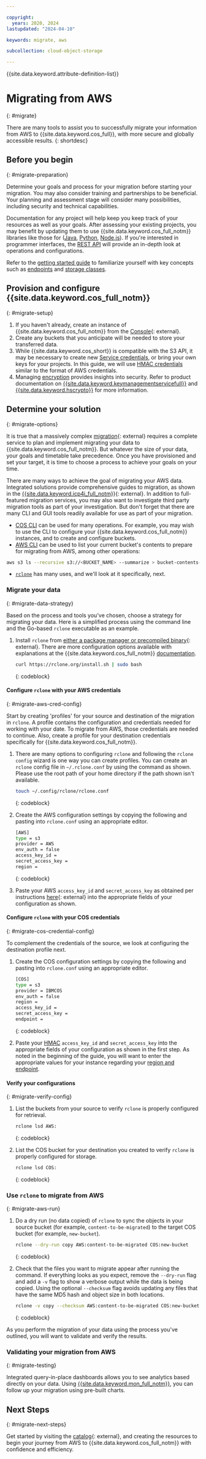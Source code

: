 ```yaml
---

copyright:
  years: 2020, 2024
lastupdated: "2024-04-10"

keywords: migrate, aws

subcollection: cloud-object-storage

---
```


{{site.data.keyword.attribute-definition-list}}

# Migrating from AWS
{: #migrate}

There are many tools to assist you to successfully migrate your information from AWS to {{site.data.keyword.cos_full}}, with more secure and globally accessible results.
{: shortdesc}

## Before you begin
{: #migrate-preparation}

Determine your goals and process for your migration before starting your migration. You may also consider training and partnerships to be beneficial. Your planning and assessment stage will consider many possibilities, including security and technical capabilities.

Documentation for any project will help keep you keep track of your resources as well as your goals. After assessing your existing projects, you may benefit by updating them to use {{site.data.keyword.cos_full_notm}} libraries like those for ([Java](/docs/cloud-object-storage/libraries?topic=cloud-object-storage-java), [Python](/docs/cloud-object-storage/libraries?topic=cloud-object-storage-python), [Node.js](/docs/cloud-object-storage/libraries?topic=cloud-object-storage-node)). If you're interested in programmer interfaces, the [REST API](/docs/cloud-object-storage/api-reference?topic=cloud-object-storage-compatibility-api) will provide an in-depth look at operations and configurations.

Refer to the [getting started guide](/docs/cloud-object-storage?topic=cloud-object-storage-getting-started-cloud-object-storage) to familiarize yourself with key concepts such as [endpoints](/docs/cloud-object-storage/basics?topic=cloud-object-storage-endpoints) and [storage classes](/docs/cloud-object-storage/basics?topic=cloud-object-storage-classes).

## Provision and configure {{site.data.keyword.cos_full_notm}}
{: #migrate-setup}

1. If you haven't already, create an instance of {{site.data.keyword.cos_full_notm}} from the [Console](https://cloud.ibm.com/catalog/services/cloud-object-storage){: external}.
1. Create any buckets that you anticipate will be needed to store your transferred data.
1. While {{site.data.keyword.cos_short}} is compatible with the S3 API, it may be necessary to create new [Service credentials](/docs/cloud-object-storage?topic=cloud-object-storage-service-credentials), or bring your own keys for your projects. In this guide, we will use [HMAC credentials](/docs/cloud-object-storage?topic=cloud-object-storage-uhc-hmac-credentials-main) similar to the format of AWS credentials.
1. Managing [encryption](/docs/cloud-object-storage?topic=cloud-object-storage-encryption) provides insights into security. Refer to product documentation on [{{site.data.keyword.keymanagementservicefull}}](/docs/key-protect?topic=key-protect-about) and [{{site.data.keyword.hscrypto}}](/docs/hs-crypto?topic=hs-crypto-overview) for more information.

## Determine your solution
{: #migrate-options}

It is true that a massively complex [migration](https://www.ibm.com/cloud/mass-data-migration){: external} requires a complete service to plan and implement migrating your data to {{site.data.keyword.cos_full_notm}}. But whatever the size of your data, your goals and timetable take precedence. Once you have provisioned and set your target, it is time to choose a process to achieve your goals on your time.

There are many ways to achieve the goal of migrating your AWS data. Integrated solutions provide comprehensive guides to migration, as shown in the [{{site.data.keyword.icp4i_full_notm}}](https://www.ibm.com/cloud/cloud-pak-for-integration/high-speed-data-transfer){: external}. In addition to full-featured migration services, you may also want to investigate third party migration tools as part of your investigation. But don't forget that there are many CLI and GUI tools readily available for use as part of your migration.

* [COS CLI](/docs/cloud-object-storage?topic=cloud-object-storage-ic-cos-cli) can be used for many operations. For example, you may wish to use the CLI to configure your {{site.data.keyword.cos_full_notm}} instances, and to create and configure buckets.
* [AWS CLI](/docs/cloud-object-storage?topic=cloud-object-storage-aws-cli) can be used to list your current bucket's contents to prepare for migrating from AWS, among other operations:

```bash
aws s3 ls --recursive s3://<BUCKET_NAME> --summarize > bucket-contents-source.txt
```

* [`rclone`](/docs/cloud-object-storage?topic=cloud-object-storage-rclone) has many uses, and we'll look at it specifically, next.

### Migrate your data
{: #migrate-data-strategy}

Based on the process and tools you've chosen, choose a strategy for migrating your data. Here is a simplified process using the command line and the Go-based `rclone` executable as an example.

1. Install `rclone` from [either a package manager or precompiled binary](https://rclone.org/install/){: external}. There are more configuration options available with explanations at the {{site.data.keyword.cos_full_notm}} [documentation](/docs/cloud-object-storage?topic=cloud-object-storage-rclone).

   ```bash
   curl https://rclone.org/install.sh | sudo bash
   ```

   {: codeblock}

#### Configure `rclone` with your AWS credentials
{: #migrate-aws-cred-config}

Start by creating 'profiles' for your source and destination of the migration in `rclone`. A profile contains the configuration and credentials needed for working with your date. To migrate from AWS, those credentials are needed to continue. Also, create a profile for your destination credentials specifically for {{site.data.keyword.cos_full_notm}}.

1. There are many options to configuring `rclone` and following the `rclone config` wizard is one way you can create profiles. You can create an `rclone` config file in `~/.rclone.conf` by using the command as shown. Please use the root path of your home directory if the path shown isn't available.

   ```bash
   touch ~/.config/rclone/rclone.conf
   ```

   {: codeblock}

1. Create the AWS configuration settings by copying the following and pasting into `rclone.conf` using an appropriate editor.

   ```bash
   [AWS]
   type = s3
   provider = AWS
   env_auth = false
   access_key_id =
   secret_access_key =
   region =
   ```

   {: codeblock}

1. Paste your AWS `access_key_id` and `secret_access_key` as obtained per instructions [here](https://docs.aws.amazon.com/general/latest/gr/aws-sec-cred-types.html){: external} into the appropriate fields of your configuration as shown.

#### Configure `rclone` with your COS credentials
{: #migrate-cos-credential-config}

To complement the credentials of the source, we look at configuring the destination profile next.

1. Create the COS configuration settings by copying the following and pasting into `rclone.conf` using an appropriate editor.

   ```bash
   [COS]
   type = s3
   provider = IBMCOS
   env_auth = false
   region =
   access_key_id =
   secret_access_key =
   endpoint =

   ```

   {: codeblock}

1. Paste your [HMAC](/docs/cloud-object-storage?topic=cloud-object-storage-uhc-hmac-credentials-main) `access_key_id` and `secret_access_key` into the appropriate fields of your configuration as shown in the first step. As noted in the beginning of the guide, you will want to enter the appropriate values for your instance regarding your [region and endpoint](/docs/cloud-object-storage/basics?topic=cloud-object-storage-endpoints).

#### Verify your configurations
{: #migrate-verify-config}

1. List the buckets from your source to verify `rclone` is properly configured for retrieval.

    ```bash
    rclone lsd AWS:
    ```

   {: codeblock}

2. List the COS bucket for your destination you created to verify `rclone` is properly configured for storage.

    ```bash
    rclone lsd COS:
    ```

   {: codeblock}

### Use `rclone` to migrate from AWS
{: #migrate-aws-run}

1. Do a dry run (no data copied) of `rclone` to sync the objects in your source
   bucket (for example, `content-to-be-migrated`) to the target COS bucket (for example, `new-bucket`).

   ```bash
   rclone --dry-run copy AWS:content-to-be-migrated COS:new-bucket
   ```

   {: codeblock}

1. Check that the files you want to migrate appear after running the command. If everything looks as you expect, remove the `--dry-run` flag and add a `-v` flag to show a verbose output while the data is being copied. Using the optional `--checksum` flag avoids updating any files that have the same MD5 hash and object size in both locations.

   ```bash
   rclone -v copy --checksum AWS:content-to-be-migrated COS:new-bucket
   ```

   {: codeblock}

As you perform the migration of your data using the process you've outlined, you will want to validate and verify the results.

### Validating your migration from AWS
{: #migrate-testing}

Integrated query-in-place dashboards allows you to see analytics based directly on your data. Using [{{site.data.keyword.mon_full_notm}}](/docs/cloud-object-storage?topic=cloud-object-storage-mm-cos-integration), you can follow up your migration using pre-built charts.

## Next Steps
{: #migrate-next-steps}

Get started by visiting the [catalog](https://cloud.ibm.com){: external}, and creating the resources to begin your journey from AWS to {{site.data.keyword.cos_full_notm}} with confidence and efficiency.